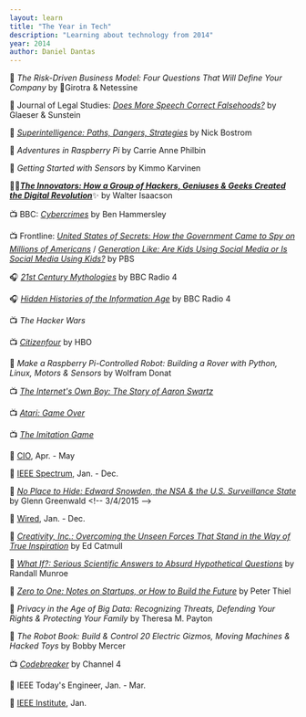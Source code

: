 ```yaml
---
layout: learn
title: "The Year in Tech"
description: "Learning about technology from 2014"
year: 2014
author: Daniel Dantas
---
```


📕 *The Risk-Driven Business Model: Four Questions That Will Define Your Company* by 🐻Girotra & Netessine <!-- 7/21/2024 -->

📄 Journal of Legal Studies: *[Does More Speech Correct Falsehoods?](https://papers.ssrn.com/sol3/papers.cfm?abstract_id=2362931)* by Glaeser & Sunstein <!-- 3/28/2024 -->

📕 [*Superintelligence: Paths, Dangers, Strategies*](https://en.wikipedia.org/wiki/Superintelligence:_Paths,_Dangers,_Strategies) by Nick Bostrom <!-- 10/9/2023 -->

📕 *Adventures in Raspberry Pi* by Carrie Anne Philbin <!-- 2/26/2023 -->

📕 *Getting Started with Sensors* by Kimmo Karvinen <!-- 2/10/2023 -->

📕✨[***The Innovators: How a Group of Hackers, Geniuses & Geeks Created the Digital Revolution***](https://en.wikipedia.org/wiki/The_Innovators_(book))✨ by Walter Isaacson <!-- 3/27/2017 -->

📺 BBC: [_Cybercrimes_](https://www.bbc.co.uk/programmes/n27vnjs5) by Ben Hammersley <!-- 3/23/2017 -->

📺 Frontline: [_United States of Secrets: How the Government Came to Spy on Millions of Americans_](https://www.pbs.org/wgbh/frontline/documentary/united-states-of-secrets/) <!-- 2/19/2017 --> / [_Generation Like: Are Kids Using Social Media or Is Social Media Using Kids?_](https://www.pbs.org/wgbh/frontline/documentary/generation-like/)	<!-- 11/3/2014 --> by PBS

🎧 [_21st Century Mythologies_](https://www.bbc.co.uk/programmes/b04lhs21) by BBC Radio 4 <!-- 8/10/2016 -->

🎧 [_Hidden Histories of the Information Age_](https://www.bbc.co.uk/programmes/b04mttrp) by BBC Radio 4 <!-- 5/14/2016 -->

📺 _The Hacker Wars_ <!-- 10/4/2015 -->

📺 [_Citizenfour_](https://en.wikipedia.org/wiki/Citizenfour) by HBO <!-- 10/4/2015 -->

📕 _Make a Raspberry Pi-Controlled Robot: Building a Rover with Python, Linux, Motors & Sensors_ by Wolfram Donat <!-- 10/2/2015 -->

📺 [_The Internet's Own Boy: The Story of Aaron Swartz_](https://en.wikipedia.org/wiki/The_Internet%27s_Own_Boy) <!-- 9/30/2015 -->
 
📺 [_Atari: Game Over_](https://en.wikipedia.org/wiki/Atari:_Game_Over) <!-- 5/21/2015 -->

📺 [_The Imitation Game_](https://en.wikipedia.org/wiki/The_Imitation_Game) <!-- 5/12/2015 -->

📔 [CIO](https://www.cio.com/), Apr. - May <!-- 3/14/2015 -->

📔 [IEEE Spectrum](https://spectrum.ieee.org/), Jan. - Dec. <!-- 3/14/2015 -->

📕 [_No Place to Hide: Edward Snowden, the NSA & the U.S. Surveillance State_](https://en.wikipedia.org/wiki/No_Place_to_Hide_(Greenwald_book)) by Glenn Greenwald <!-- 3/4/2015 -->

📔 [Wired](https://www.wired.com/), Jan. - Dec. <!-- 3/5/2015 -->

📕 [_Creativity, Inc.: Overcoming the Unseen Forces That Stand in the Way of True Inspiration_](https://en.wikipedia.org/wiki/Creativity,_Inc.) by Ed Catmull <!-- 1/15/2015 -->

📕 [_What If?: Serious Scientific Answers to Absurd Hypothetical Questions_](https://en.wikipedia.org/wiki/What_If%3F_(book)) by Randall Munroe <!-- 12/29/2014 -->

📕 [_Zero to One: Notes on Startups, or How to Build the Future_](https://en.wikipedia.org/wiki/Zero_to_One) by Peter Thiel <!-- 12/20/2014 -->

📕 _Privacy in the Age of Big Data: Recognizing Threats, Defending Your Rights & Protecting Your Family_ by Theresa M. Payton <!-- 11/29/2014 -->

📕 _The Robot Book: Build & Control 20 Electric Gizmos, Moving Machines & Hacked Toys_ by Bobby Mercer <!-- 11/28/2014 -->

📺 [_Codebreaker_](https://en.wikipedia.org/wiki/Codebreaker_(film)) by Channel 4 <!-- 11/22/2014 -->

📔 IEEE Today's Engineer, Jan. - Mar. <!-- 11/18/2014 -->

📔 [IEEE Institute](https://spectrum.ieee.org/the-institute/), Jan. <!-- 11/12/2014 -->

